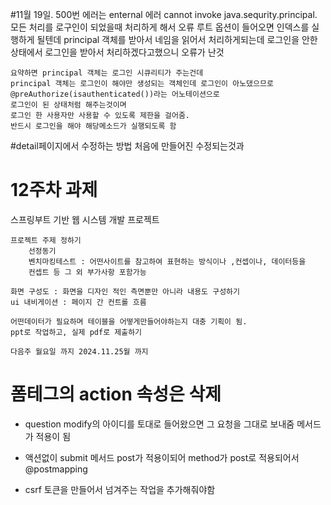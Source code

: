 #11월 19일. 
500번 에러는 enternal 에러
	 cannot invoke java.sequrity.principal.
		모든 처리를 로구인이 되었을때 처리하게 해서 오류
	루트 옵션이 들어오면 인덱스를 실행하게 될텐데
	principal 객체를 받아서 네임을 읽어서 처리하게되는데
	로그인을 안한 상태에서 로그인을 받아서 처리하겠다고했으니 오류가 난것

	요약하면 principal 객체는 로그인 시큐리티가 주는건데 
	principal 객체는 로그인이 해야만 생성되는 객체인데 로그인이 아노댔으므로
	@preAuthorize(isauthenticated())라는 어노테이션으로
	로그인이 된 상태처럼 해주는것이며
	로그인 한 사용자만 사용할 수 있도록 제한을 걸어줌.
	반드시 로그인을 해야 해당메소드가 실행되도록 함 
	
#detail페이지에서 수정하는 방법
처음에 만들어진 수정되는것과 

# 12주차 과제
스프링부트 기반 웹 시스템 개발 프로젝트

	프로젝트 주제 정하기
		선정동기
		벤치마킹테스트 : 어떤사이트를 참고하여 표현하는 방식이나 ,컨셉이나, 데이터등을
		컨셉트 등 그 외 부가사항 포함가능
		
	화면 구성도 : 화면을 디자인 적인 측면뿐만 아니라 내용도 구성하기
	ui 내비게이션 : 페이지 간 컨트롤 흐름
	
	어떤데이터가 필요하며 테이블을 어떻게만들어야하는지 대충 기획이 됨.
	ppt로 작업하고, 실제 pdf로 제출하기
	
	다음주 월요일 까지 2024.11.25월 까지 
	
# 폼테그의 action 속성은 삭제 
- question modify의 아이디를 토대로 들어왔으면  그 요청을 그대로 보내줌 메서드가 적용이 됨

- 액션없이 submit 메서드 post가 적용이되어 method가 post로 적용되어서 @postmapping

- csrf 토큰을  만들어서 넘겨주는 작업을 추가해줘야함